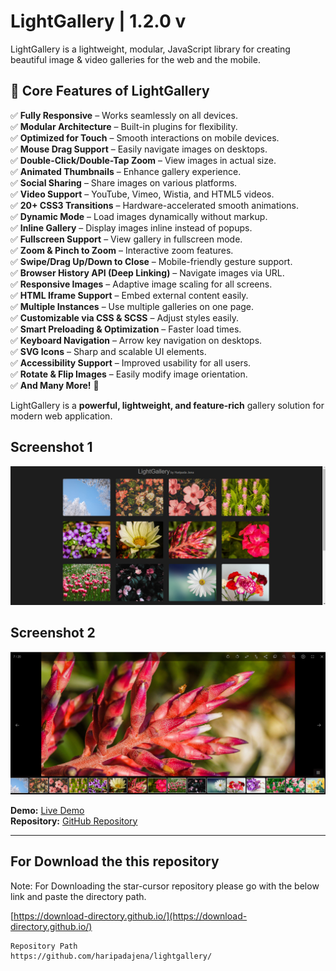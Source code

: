 # LightGallery | 1.2.0 v

LightGallery is a lightweight, modular, JavaScript library for creating beautiful image & video galleries for the web and the mobile.

## 🚀 Core Features of LightGallery

✅ **Fully Responsive** – Works seamlessly on all devices.  
✅ **Modular Architecture** – Built-in plugins for flexibility.  
✅ **Optimized for Touch** – Smooth interactions on mobile devices.  
✅ **Mouse Drag Support** – Easily navigate images on desktops.  
✅ **Double-Click/Double-Tap Zoom** – View images in actual size.  
✅ **Animated Thumbnails** – Enhance gallery experience.  
✅ **Social Sharing** – Share images on various platforms.  
✅ **Video Support** – YouTube, Vimeo, Wistia, and HTML5 videos.  
✅ **20+ CSS3 Transitions** – Hardware-accelerated smooth animations.  
✅ **Dynamic Mode** – Load images dynamically without markup.  
✅ **Inline Gallery** – Display images inline instead of popups.  
✅ **Fullscreen Support** – View gallery in fullscreen mode.  
✅ **Zoom & Pinch to Zoom** – Interactive zoom features.  
✅ **Swipe/Drag Up/Down to Close** – Mobile-friendly gesture support.  
✅ **Browser History API (Deep Linking)** – Navigate images via URL.  
✅ **Responsive Images** – Adaptive image scaling for all screens.  
✅ **HTML Iframe Support** – Embed external content easily.  
✅ **Multiple Instances** – Use multiple galleries on one page.  
✅ **Customizable via CSS & SCSS** – Adjust styles easily.  
✅ **Smart Preloading & Optimization** – Faster load times.  
✅ **Keyboard Navigation** – Arrow key navigation on desktops.  
✅ **SVG Icons** – Sharp and scalable UI elements.  
✅ **Accessibility Support** – Improved usability for all users.  
✅ **Rotate & Flip Images** – Easily modify image orientation.  
✅ **And Many More!** 🚀

LightGallery is a **powerful, lightweight, and feature-rich** gallery solution for modern web application.

## Screenshot 1

<img src="https://github.com/haripadajena/lightgallery/blob/main/lg1.PNG" alt="Description" style="max-width: 100%; height: auto;"/>

## Screenshot 2

<img src="https://github.com/haripadajena/lightgallery/blob/main/lg2.PNG" alt="Description" style="max-width: 100%; height: auto;"/>
 
**Demo:** [Live Demo](https://haripadajena.github.io/lightgallery/)  
**Repository:** [GitHub Repository](https://github.com/haripadajena/lightgallery/)

---

## For Download the this repository

Note: For Downloading the star-cursor repository please go with the below link and paste the directory path.

[https://download-directory.github.io/](https://download-directory.github.io/)

```bash
Repository Path
https://github.com/haripadajena/lightgallery/

```
